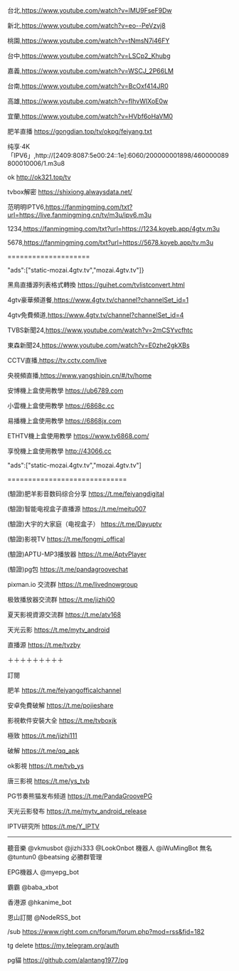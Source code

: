 台北,https://www.youtube.com/watch?v=lMU9FseF9Dw

新北,https://www.youtube.com/watch?v=eo--PeVzvj8

桃園,https://www.youtube.com/watch?v=tNmsN7i46FY

台中,https://www.youtube.com/watch?v=LSCp2_Khubg

嘉義,https://www.youtube.com/watch?v=WSCJ_2P66LM

台南,https://www.youtube.com/watch?v=BcOxf414JR0

高雄,https://www.youtube.com/watch?v=fIhvWIXoE0w

宜蘭,https://www.youtube.com/watch?v=HVbf6oHaVM0



肥羊直播  https://gongdian.top/tv/okpg/feiyang.txt

纯享·4K「IPV6」,http://[2409:8087:5e00:24::1e]:6060/200000001898/460000089800010006/1.m3u8

ok http://ok321.top/tv

tvbox解密  https://shixiong.alwaysdata.net/

范明明IPTV6,https://fanmingming.com/txt?url=https://live.fanmingming.cn/tv/m3u/ipv6.m3u

1234,https://fanmingming.com/txt?url=https://1234.koyeb.app/4gtv.m3u

5678,https://fanmingming.com/txt?url=https://5678.koyeb.app/tv.m3u

====================

"ads":["static-mozai.4gtv.tv","mozai.4gtv.tv"]}

黑鳥直播源列表格式轉換 https://guihet.com/tvlistconvert.html

4gtv豪華頻道餐,https://www.4gtv.tv/channel?channelSet_id=1

4gtv免費頻道,https://www.4gtv.tv/channel?channelSet_id=4

TVBS新聞24,https://www.youtube.com/watch?v=2mCSYvcfhtc

東森新聞24,https://www.youtube.com/watch?v=E0zhe2gkXBs

CCTV直播,https://tv.cctv.com/live

央視頻直播,https://www.yangshipin.cn/#/tv/home

安博機上盒使用教學 https://ub6789.com

小雲機上盒使用教學 https://6868c.cc

易播機上盒使用教學 https://6868jx.com

ETHTV機上盒使用教學 https://www.tv6868.com/

享悅機上盒使用教學
http://43066.cc

"ads":["static-mozai.4gtv.tv","mozai.4gtv.tv"]

=============================

(驗證)肥羊影音数码综合分享 https://t.me/feiyangdigital

(驗證)智能电视盒子直播源 https://t.me/meitu007

(驗證)大宇的大家庭（电视盒子） https://t.me/Dayuptv

(驗證)影視TV https://t.me/fongmi_offical

(驗證)APTU-MP3播放器 https://t.me/AptvPlayer

(驗證)pg包 https://t.me/pandagroovechat

pixman.io 交流群 https://t.me/livednowgroup

极致播放器交流群 https://t.me/jizhi00

夏天影視資源交流群 https://t.me/atv168

天光云影 https://t.me/mytv_android

直播源 https://t.me/tvzby

＋＋＋＋＋＋＋＋＋

訂閱

肥羊 https://t.me/feiyangofficalchannel

安卓免費破解 https://t.me/pojieshare

影視軟件安裝大全 https://t.me/tvboxjk

極致 https://t.me/jizhi111

破解 https://t.me/qq_apk

ok影視 https://t.me/tvb_ys

唐三影視 https://t.me/ys_tvb

PG节奏熊猫发布频道 https://t.me/PandaGroovePG

天光云影發布 https://t.me/mytv_android_release

IPTV研究所 https://t.me/Y_IPTV


********
聽音樂 @vkmusbot
@jizhi333
@LookOnbot 機器人
@iWuMingBot 無名
@tuntun0
@beatsing 必勝群管理

EPG機器人 @myepg_bot

霸霸 @baba_xbot

香港源 @hkanime_bot

恩山訂閱 @NodeRSS_bot

/sub https://www.right.com.cn/forum/forum.php?mod=rss&fid=182

tg delete https://my.telegram.org/auth

pg貓  https://github.com/alantang1977/pg

